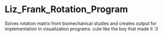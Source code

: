 # Liz_Frank_Rotation_Program
Solves rotation matrix from biomechanical studies and creates output for implementation in visualization programs.
cute like the boy that made it :3
